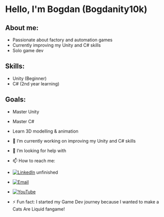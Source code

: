 # Hello, I'm Bogdan (Bogdanity10k)

## About me:
- Passionate about factory and automation games
- Currently improving my Unity and C# skills
- Solo game dev

## Skills:
- Unity (Beginner)
- C# (2nd year learning)

## Goals:
- Master Unity
- Master C#
- Learn 3D modelling & animation

- 🔭 I’m currently working on improving my Unity and C# skills
- 🤔 I’m looking for help with

- 📫 How to reach me:
- [![LinkedIn](https://img.shields.io/badge/LinkedIn-blue?logo=linkedin)](https://linkedin.com/in/yourprofile)  unfinished
- [![Email](https://img.shields.io/badge/Email-yellow?logo=gmail)](mailto:b.stanisavljevic.dev@gmail.com)  
- [![YouTube](https://img.shields.io/badge/YouTube-red?logo=youtube)]([https://www.youtube.com/@Bogdanity10kGameDev])

- ⚡ Fun fact: I started my Game Dev journey because I wanted to make a Cats Are Liquid fangame!
